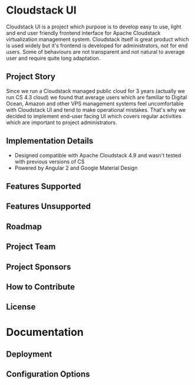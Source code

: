 # Cloudstack UI
Cloudstack UI is a project which purpose is to develop easy to use, light and end user friendly frontend interface for Apache Cloudstack virtualization management system. Cloudstack itself is great product which is used widely but it's frontend is developed for administrators, not for end users. Some of behaviours are not transparent and not natural to average user and require quite long adaptation.

## Project Story

Since we run a Cloudstack managed public cloud for 3 years (actually we run CS 4.3 cloud) we found that average users which are familiar to Digital Ocean, Amazon and other VPS management systems feel uncomfortable with Cloudstack UI and tend to make operational mistakes. That's why we decided to implement end-user facing UI which covers regular activities which are important to project administrators.

## Implementation Details

* Designed compatible with Apache Cloudstack 4.9 and wasn't tested with previous versions of CS
* Powered by Angular 2 and Google Material Design

## Features Supported

## Features Unsupported

## Roadmap

## Project Team

## Project Sponsors

## How to Contribute

## License

# Documentation

## Deployment

## Configuration Options

